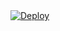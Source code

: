 <!DOCTYPE html>
<html>
<body>
  <div class="center-content">
    <a
    href="https://heroku.com/deploy?template=https://github.com/ugorwx/fsub">
      <img src="https://www.herokucdn.com/deploy/button.svg" alt="Deploy">
    </a>
  </div>
</body>
</html>
